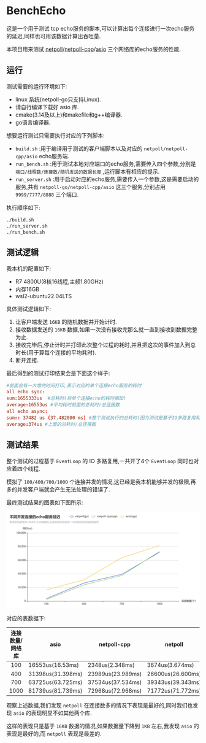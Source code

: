 # BenchEcho

这是一个用于测试 tcp echo服务的脚本,可以计算出每个连接进行一次echo服务的延迟,同样也可用该数据计算出吞吐量.

本项目用来测试 [netpoll](https://www.cloudwego.io/zh/docs/netpoll/)/[netpoll-cpp](https://github.com/ACking-you/netpoll-cpp)/[asio](https://www.boost.org/doc/libs/1_82_0/doc/html/boost_asio.html) 三个网络库的echo服务的性能.

## 运行

测试需要的运行环境如下:

* linux 系统(netpoll-go只支持Linux).
* 请自行编译下载好 asio 库.
* cmake(3.14及以上)和makefile和g++编译器.
* go语言编译器.

想要运行测试只需要执行对应的下列脚本:

* `build.sh` :用于编译用于测试的客户端脚本以及对应的 `netpoll/netpoll-cpp/asio` echo服务端.
* `run_bench.sh` :用于测试本地对应端口的echo服务,需要传入四个参数,分别是 `端口/线程数/连接数/随机发送的数据长度` ,运行脚本有相应的提示.
* `run_server.sh` :用于启动对应的echo服务,需要传入一个参数,这是需要启动的服务,共有 `netpoll-go/netpoll-cpp/asio` 这三个服务,分别占用 `9999/7777/8888` 三个端口.

执行顺序如下:

```shell
./build.sh
./run_server.sh
./run_bench.sh
```

## 测试逻辑

我本机的配置如下:

* R7 4800U(8核16线程,主频1.80GHz)
* 内存16GB
* wsl2-ubuntu22.04LTS

具体测试逻辑如下:

1. 让客户端发送 `16KB` 的随机数据并开始计时.
2. 接收数据发送的 `16KB` 数据,如果一次没有接收完那么就一直到接收到数据完整为止.
3. 接收完毕后,停止计时并打印此次整个过程的耗时,并且把这次的事件加入到总时长(用于算每个连接的平均耗时).
4. 断开连接.

最后得到的测试打印结果会是下面这个样子:

```toml
#前面会有一大堆的时间打印,表示对应的单个连接echo服务的耗时
all echo sync:
sum:1655333us  #总耗时(将单个连接echo的耗时相加)
average:16553us #平均耗时前面的总耗时/总连接数
all echo async:
sum:: 37482 us (37.482000 ms) #整个测试执行的总耗时(因为测试是基于IO多路复用和多线程的)
average:374us #上面的总耗时/总连接数
```



## 测试结果

整个测试的过程基于 `EventLoop` 的 IO 多路复用,一共开了4个 `EventLoop` 同时也对应着四个线程.

模拟了 `100/400/700/1000` 个连接并发的情况,这已经是我本机能够并发的极限,再多的并发客户端就会产生无法处理的错误了.

最终测试结果的图表如下图所示:

![img](.github/img/line.png)

对应的表数据下:

| 连接数量/网络库 | asio              | netpoll-cpp       | netpoll           |
| :-------------: | ----------------- | ----------------- | ----------------- |
|       100       | 16553us(16.53ms)  | 2348us(2.348ms)   | 3674us(3.674ms)   |
|       400       | 31398us(31.398ms) | 23989us(23.989ms) | 26600us(26.600ms) |
|       700       | 63725us(63.725ms) | 37534us(37.534ms) | 39343us(39.343ms) |
|      1000       | 81739us(81.739ms) | 72968us(72.968ms) | 71772us(71.772ms) |



观察上述数据,我们发现 `netpoll` 在连接数多的情况下表现是最好的,同时我们也发现 `asio` 的表现明显不如其他两个库.

这样的表现只是基于 `16KB` 数据的情况,如果数据量下降到 `1KB` 左右,我发现 `asio` 的表现是最好的,而 `netpoll` 表现是最差的.
